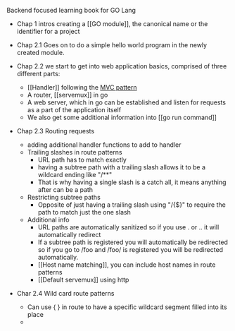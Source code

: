 Backend focused learning book for GO Lang

- Chap 1 intros creating a [[GO module]], the canonical name or the identifier for a project

- Chap 2.1 Goes on to do a simple hello world program in the newly created module. 

- Chap 2.2 we start to get into web application basics, comprised of three different parts:
	- [[Handler]] following the [MVC pattern](https://en.wikipedia.org/wiki/Model%E2%80%93view%E2%80%93controller)
	- A router, [[servemux]] in go
	- A web server, which in go can be established and listen for requests as a part of the application itself
	- We also get some additional information into [[go run command]]

- Chap 2.3 Routing requests 
	- adding additional handler functions to add to handler
	- Trailing slashes in route patterns
		- URL path has to match exactly
		- having a subtree path with a trailing slash allows it to be a wildcard ending like "/\*\*"
		- That is why having a single slash is a catch all, it means anything after can be a path
	- Restricting subtree paths
		- Opposite of just having a trailing slash using "/{$}" to require the path to match just the one slash
	- Additional info
		- URL paths are automatically sanitized so if you use . or .. it will automatically redirect
		- If a subtree path is registered you will automatically be redirected so if you go to /foo and /foo/ is registered you will be redirected automatically.
		- [[Host name matching]], you can include host names in route patterns 
		- [[Default servemux]] using http 
- Char 2.4 Wild card route patterns 
	- Can use { } in route to have a specific wildcard segment filled into its place
	-  